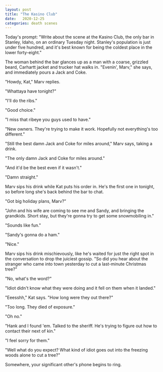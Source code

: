 ```yaml
---
layout: post
title: "The Kasino Club"
date:   2020-12-25
categories: death scenes
---
```

Today's prompt: "Write about the scene at the Kasino Club, the only bar in Stanley, Idaho, on an ordinary Tuesday night. Stanley's population is just under five hundred, and it's best known for being the coldest place in the lower forty-eight."

The woman behind the bar glances up as a man with a coarse, grizzled beard, Carhartt jacket and trucker hat walks in. "Evenin', Marv," she says, and immediately pours a Jack and Coke.

"Howdy, Kat," Marv replies. 

"Whattaya have tonight?"

"I'll do the ribs."

"Good choice."

"I miss that ribeye you guys used to have."

"New owners. They're trying to make it work. Hopefully not everything's too different."

"Still the best damn Jack and Coke for miles around," Marv says, taking a drink.

"The only damn Jack and Coke for miles around."

"And it'd be the best even if it wasn't."

"Damn straight."

Marv sips his drink while Kat puts his order in. He's the first one in tonight, so before long she's back behind the bar to chat. 

"Got big holiday plans, Marv?"

"John and his wife are coming to see me and Sandy, and bringing the grandkids. Short stay, but they're gonna try to get some snowmobiling in."

"Sounds like fun."

"Sandy's gonna do a ham."

"Nice."

Marv sips his drink mischievously, like he's waited for just the right spot in the conversation to drop the juiciest gossip. "So did you hear about the stranger who came into town yesterday to cut a last-minute Christmas tree?"

"No, what's the word?"

"Idiot didn't know what they were doing and it fell on them when it landed."

"Eeesshh," Kat says. "How long were they out there?"

"Too long. They died of exposure."

"Oh no."

"Hank and I found 'em. Talked to the sheriff. He's trying to figure out how to contact their next of kin."

"I feel sorry for them."

"Well what do you expect? What kind of idiot goes out into the freezing woods alone to cut a tree?"

Somewhere, your significant other's phone begins to ring.

